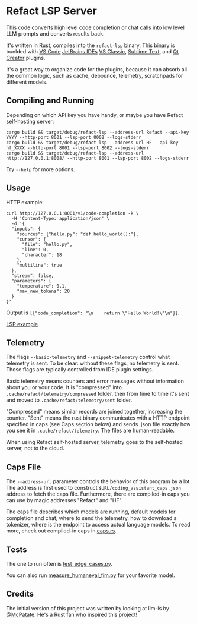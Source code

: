 # Refact LSP Server

This code converts high level code completion or chat calls into low level LLM prompts and converts results back.

It's written in Rust, compiles into the `refact-lsp` binary. This binary is bunlded with
[VS Code](https://github.com/smallcloudai/refact-vscode/)
[JetBrains IDEs](https://github.com/smallcloudai/refact-intellij)
[VS Classic](https://github.com/smallcloudai/refact-vs-classic/),
[Sublime Text](https://github.com/smallcloudai/refact-sublime/),
and
[Qt Creator](https://github.com/smallcloudai/refact-qtcreator)
plugins.

It's a great way to organize code for the plugins, because it can absorb all the common logic, such as cache, debounce,
telemetry, scratchpads for different models.


## Compiling and Running

Depending on which API key you have handy, or maybe you have Refact self-hosting server:

```
cargo build && target/debug/refact-lsp --address-url Refact --api-key YYYY --http-port 8001 --lsp-port 8002 --logs-stderr
cargo build && target/debug/refact-lsp --address-url HF --api-key hf_XXXX --http-port 8001 --lsp-port 8002 --logs-stderr
cargo build && target/debug/refact-lsp --address-url http://127.0.0.1:8008/ --http-port 8001 --lsp-port 8002 --logs-stderr
```

Try `--help` for more options.


## Usage

HTTP example:

```
curl http://127.0.0.1:8001/v1/code-completion -k \
  -H 'Content-Type: application/json' \
  -d '{
  "inputs": {
    "sources": {"hello.py": "def hello_world():"},
    "cursor": {
      "file": "hello.py",
      "line": 0,
      "character": 18
    },
    "multiline": true
  },
  "stream": false,
  "parameters": {
    "temperature": 0.1,
    "max_new_tokens": 20
  }
}'
```

Output is `[{"code_completion": "\n    return \"Hello World!\"\n"}]`.

[LSP example](examples/lsp_completion.py)


## Telemetry

The flags `--basic-telemetry` and `--snippet-telemetry` control what telemetry is sent. To be clear: without
these flags, no telemetry is sent. Those flags are typically controlled from IDE plugin settings.

Basic telemetry means counters and error messages without information about you or your code. It is "compressed"
into `.cache/refact/telemetry/compressed` folder, then from time to time it's sent and moved
to `.cache/refact/telemetry/sent` folder.

"Compressed" means similar records are joined together, increasing the counter. "Sent" means the rust binary
communicates with a HTTP endpoint specified in caps (see Caps section below) and sends .json file exactly how
you see it in `.cache/refact/telemetry`. The files are human-readable.

When using Refact self-hosted server, telemetry goes to the self-hosted server, not to the cloud.


## Caps File

The `--address-url` parameter controls the behavior of this program by a lot. The address is first used
to construct `$URL/coding_assistant_caps.json` address to fetch the caps file. Furthermore, there are
compiled-in caps you can use by magic addresses "Refact" and "HF".

The caps file describes which models are running, default models for completion and chat,
where to send the telemetry, how to download a
tokenizer, where is the endpoint to access actual language models. To read more, check out
compiled-in caps in [caps.rs](src/caps.rs).


## Tests

The one to run often is [test_edge_cases.py](tests/test_edge_cases.py).

You can also run [measure_humaneval_fim.py](tests/measure_humaneval_fim.py) for your favorite model.


## Credits

The initial version of this project was written by looking at llm-ls by [@McPatate](https://github.com/McPatate). He's a Rust fan who inspired this project!
